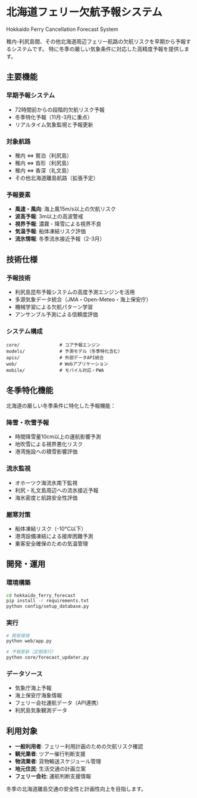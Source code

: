# 北海道フェリー欠航予報システム
Hokkaido Ferry Cancellation Forecast System

稚内-利尻島間、その他北海道周辺フェリー航路の欠航リスクを早期から予報するシステムです。
特に冬季の厳しい気象条件に対応した高精度予報を提供します。

## 主要機能

### 早期予報システム
- 72時間前からの段階的欠航リスク予報
- 冬季特化予報（11月-3月に重点）
- リアルタイム気象監視と予報更新

### 対象航路
- 稚内 ⇔ 鴛泊（利尻島）
- 稚内 ⇔ 沓形（利尻島）
- 稚内 ⇔ 香深（礼文島）
- その他北海道離島航路（拡張予定）

### 予報要素
- **風速・風向**: 海上風15m/s以上の欠航リスク
- **波高予報**: 3m以上の高波警戒
- **視界予報**: 濃霧・降雪による視界不良
- **気温予報**: 船体凍結リスク評価
- **流氷情報**: 冬季流氷接近予報（2-3月）

## 技術仕様

### 予報技術
- 利尻島昆布予報システムの高度予測エンジンを活用
- 多源気象データ統合（JMA・Open-Meteo・海上保安庁）
- 機械学習による欠航パターン学習
- アンサンブル予測による信頼度評価

### システム構成
```
core/               # コア予報エンジン
models/             # 予測モデル（冬季特化含む）
apis/               # 外部データAPI統合
web/                # Webアプリケーション
mobile/             # モバイル対応・PWA
```

## 冬季特化機能

北海道の厳しい冬季条件に特化した予報機能：

### 降雪・吹雪予報
- 時間降雪量10cm以上の運航影響予測
- 地吹雪による視界悪化リスク
- 港湾施設への積雪影響評価

### 流氷監視
- オホーツク海流氷南下監視
- 利尻・礼文島周辺への流氷接近予報
- 海氷密度と航路安全性評価

### 厳寒対策
- 船体凍結リスク（-10°C以下）
- 港湾設備凍結による接岸困難予測
- 乗客安全確保のための気温管理

## 開発・運用

### 環境構築
```bash
cd hokkaido_ferry_forecast
pip install -r requirements.txt
python config/setup_database.py
```

### 実行
```bash
# 開発環境
python web/app.py

# 予報更新（定期実行）
python core/forecast_updater.py
```

### データソース
- 気象庁海上予報
- 海上保安庁海象情報
- フェリー会社運航データ（API連携）
- 利尻島気象観測データ

## 利用対象

- **一般利用者**: フェリー利用計画のための欠航リスク確認
- **観光業者**: ツアー催行判断支援
- **物流業者**: 貨物輸送スケジュール管理
- **地元住民**: 生活交通の計画立案
- **フェリー会社**: 運航判断支援情報

冬季の北海道離島交通の安全性と計画性向上を目指します。